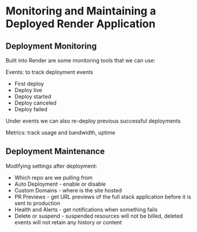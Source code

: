 # Monitoring and Maintaining a Deployed Render Application

## Deployment Monitoring

Built into Render are some monitoring tools that we can use:

Events: to track deployment events

- First deploy
- Deploy live
- Deploy started
- Deploy canceled
- Deploy failed

Under events we can also re-deploy previous successful deployments

Metrics: track usage and bandwidth, uptime

## Deployment Maintenance

Modifying settings after deployment:

- Which repo are we pulling from
- Auto Deployment - enable or disable
- Custom Domains - where is the site hosted
- PR Previews - get URL previews of the full stack application before it is sent to production
- Health and Alerts - get notifications when something fails
- Delete or suspend - suspended resources will not be billed, deleted events will not retain any history or content

